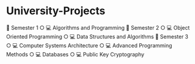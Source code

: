 # University-Projects

📂 Semester 1
○ 💻 Algorithms and Programming
📂 Semester 2
○ 💻 Object Oriented Programming
○ 💻 Data Structures and Algorithms
📂 Semester 3
○ 💻 Computer Systems Architecture
○ 💻 Advanced Programming Methods
○ 💻 Databases
○ 💻 Public Key Cryptography

